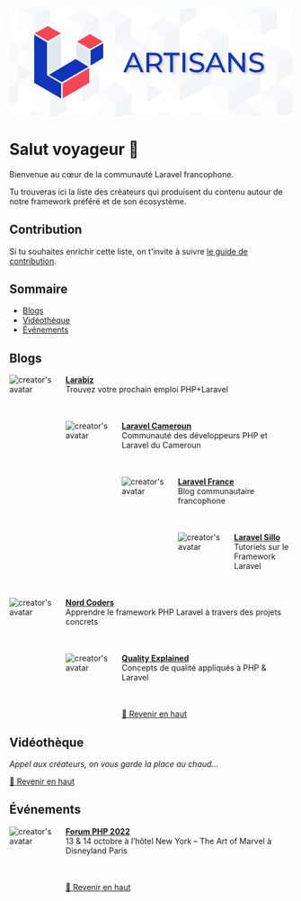 <p align="center">
  <img src="/art/banner.png" alt="Artisans banner">
</p>

# Salut voyageur 👋

Bienvenue au cœur de la communauté Laravel francophone.

Tu trouveras ici la liste des créateurs qui produisent du contenu autour de notre framework préféré et de son écosystème.

## Contribution

Si tu souhaites enrichir cette liste, on t'invite à suivre [le guide de contribution](https://github.com/laravel-fr/french-artisans/blob/master/CONTRIBUTING.md).

## Sommaire

+ [Blogs](#blog)
+ [Vidéothèque](#vidéothèque)
+ [Événements](#événements)

## Blogs

[<img align="left" height="100px" width="100px" alt="creator's avatar" src="https://storage.gra.cloud.ovh.net/v1/AUTH_f1fd1bcd6379479d9bb2b5f556ae7106/blog/larabiz.jpg"/>](https://larabiz.fr/)

[**Larabiz**](https://larabiz.fr/) \
Trouvez votre prochain emploi PHP+Laravel \
<br />
<br />

[<img align="left" height="100px" width="100px" alt="creator's avatar" src="https://storage.gra.cloud.ovh.net/v1/AUTH_f1fd1bcd6379479d9bb2b5f556ae7106/blog/laravel_cameroun.jpg"/>](https://laravel.cm/)

[**Laravel Cameroun**](https://laravel.cm/) \
Communauté des développeurs PHP et Laravel du Cameroun \
<br />
<br />

[<img align="left" height="100px" width="100px" alt="creator's avatar" src="https://pbs.twimg.com/profile_images/1481320020907073538/7O5hhxRZ_400x400.jpg"/>](https://laravel-france.com)

[**Laravel France**](https://laravel-france.com) \
Blog communautaire francophone \
<br />
<br />

[<img align="left" height="100px" width="100px" alt="creator's avatar" src="https://storage.gra.cloud.ovh.net/v1/AUTH_f1fd1bcd6379479d9bb2b5f556ae7106/blog/laravel_sillo.jpg"/>](https://laravel.sillo.org/)

[**Laravel Sillo**](https://laravel.sillo.org/) \
Tutoriels sur le Framework Laravel \
<br />
<br />

[<img align="left" height="100px" width="100px" alt="creator's avatar" src="https://storage.gra.cloud.ovh.net/v1/AUTH_f1fd1bcd6379479d9bb2b5f556ae7106/blog/nord_codeurs.jpg"/>](https://nordcoders.fr/)

[**Nord Coders**](https://nordcoders.fr/) \
Apprendre le framework PHP Laravel à travers des projets concrets \
<br />
<br />

[<img align="left" height="100px" width="100px" alt="creator's avatar" src="https://storage.gra.cloud.ovh.net/v1/AUTH_f1fd1bcd6379479d9bb2b5f556ae7106/blog/ql.JPG"/>](https://quality-explained.fr/)

[**Quality Explained**](https://quality-explained.fr/) \
Concepts de qualité appliqués à PHP & Laravel \
<br />
<br />


[🔼 Revenir en haut](#sommaire)

## Vidéothèque

*Appel aux créateurs, on vous garde la place au chaud...*

[🔼 Revenir en haut](#sommaire)

## Événements

[<img align="left" height="100px" width="100px" alt="creator's avatar" src="https://pbs.twimg.com/profile_images/600291061144145920/Lpf3TDQm_400x400.png"/>](https://event.afup.org/)

[**Forum PHP 2022**](https://event.afup.org/) \
13 & 14 octobre à l’hôtel New York – The Art of Marvel à Disneyland Paris \
<br />
<br />


[🔼 Revenir en haut](#sommaire)
